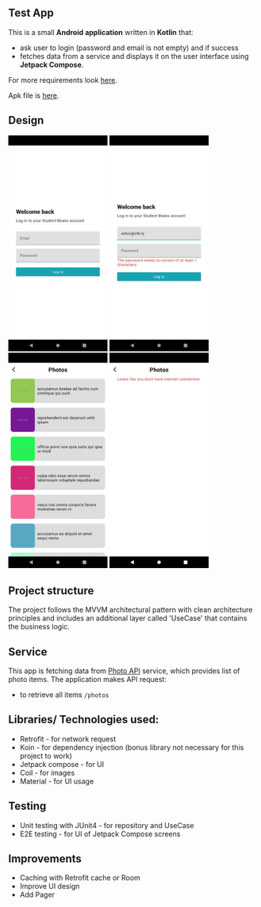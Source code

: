 ## Test App
This is a small **Android application** written in **Kotlin** that:
* ask user to login (password and email is not empty) and if success
* fetches data from a service and displays it on the user interface using **Jetpack Compose**.

For more requirements look [here](https://github.com/thebeansgroup/StudentBeans_Android_Tech_Test).

Apk file is [here](https://github.com/astux7/StudentBeansTest/blob/main/apk).

## Design
<p float="left">
<img src="https://github.com/astux7/StudentBeansTest/blob/main/read_me_img/log_in.jpeg" alt="Log in" width="200">
<img src="https://github.com/astux7/StudentBeansTest/blob/main/read_me_img/password_error.jpeg" alt="Password error" width="200">
<img src="https://github.com/astux7/StudentBeansTest/blob/main/read_me_img/photo_list.jpeg" alt="List" width="200">
<img src="https://github.com/astux7/StudentBeansTest/blob/main/read_me_img/photo_list_error.jpeg" alt="Photo error" width="200">
</p>

## Project structure
The project follows the MVVM architectural pattern
with clean architecture principles and includes an additional layer called 'UseCase'
that contains the business logic.

## Service
This app is fetching data from [Photo API](https://jsonplaceholder.typicode.com/photos ) service, which provides list of photo items.
The application makes API request:
* to retrieve all items `/photos`

## Libraries/ Technologies used:
* Retrofit - for network request
* Koin - for dependency injection (bonus library not necessary for this project to work)
* Jetpack compose - for UI
* Coil - for images
* Material - for UI usage

## Testing
* Unit testing with JUnit4 - for repository and UseCase
* E2E testing - for UI of Jetpack Compose screens

## Improvements
* Caching with Retrofit cache or Room
* Improve UI design
* Add Pager